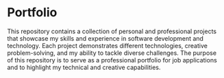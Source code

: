 # Portfolio

This repository contains a collection of personal and professional projects that showcase my skills and experience in software development and technology. Each project demonstrates different technologies, creative problem-solving, and my ability to tackle diverse challenges.  The purpose of this repository is to serve as a professional portfolio for job applications and to highlight my technical and creative capabilities.
